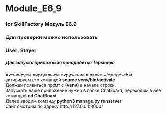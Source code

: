 # Module_E6_9
### for SkillFactory Модуль E6.9 ###
### Для проверки можно использовать ###
### User: Stayer

##### Для запуска приложения понадобится Терминал #####
Активируем виртуальное окружение в папке ~/django-chat  
активируем его командой **source venv/bin/activate**  
Должен появиться промт с **(venv)** в начале строки.   
Запускать наше приложение нужно в папке ChatBoard, переходим в нее \
командой **cd ChatBoard**  
Далее вводим команду **python3 manage.py runserver**   
Сайт смотрим по адресу ht<span>tp://</span>127.0.0.1:8000/ 
